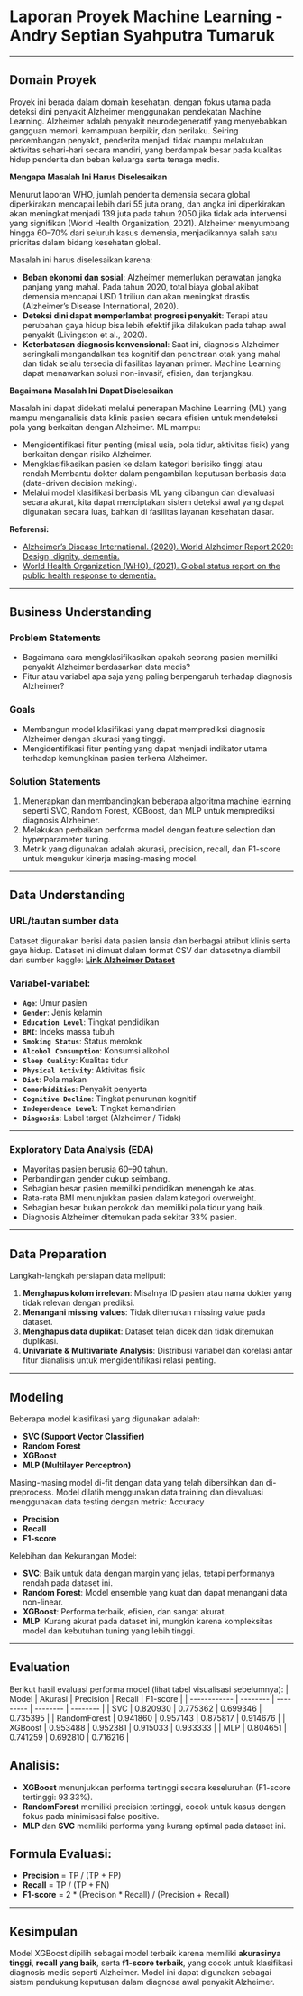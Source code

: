 # Laporan Proyek Machine Learning - Andry Septian Syahputra Tumaruk
---
## Domain Proyek
Proyek ini berada dalam domain kesehatan, dengan fokus utama pada deteksi dini penyakit Alzheimer menggunakan pendekatan Machine Learning. Alzheimer adalah penyakit neurodegeneratif yang menyebabkan gangguan memori, kemampuan berpikir, dan perilaku. Seiring perkembangan penyakit, penderita menjadi tidak mampu melakukan aktivitas sehari-hari secara mandiri, yang berdampak besar pada kualitas hidup penderita dan beban keluarga serta tenaga medis.

**Mengapa Masalah Ini Harus Diselesaikan**

Menurut laporan WHO, jumlah penderita demensia secara global diperkirakan mencapai lebih dari 55 juta orang, dan angka ini diperkirakan akan meningkat menjadi 139 juta pada tahun 2050 jika tidak ada intervensi yang signifikan (World Health Organization, 2021). Alzheimer menyumbang hingga 60–70% dari seluruh kasus demensia, menjadikannya salah satu prioritas dalam bidang kesehatan global.

Masalah ini harus diselesaikan karena:
- **Beban ekonomi dan sosial**: Alzheimer memerlukan perawatan jangka panjang yang mahal. Pada tahun 2020, total biaya global akibat demensia mencapai USD 1 triliun dan akan meningkat drastis (Alzheimer’s Disease International, 2020).
- **Deteksi dini dapat memperlambat progresi penyakit**: Terapi atau perubahan gaya hidup bisa lebih efektif jika dilakukan pada tahap awal penyakit (Livingston et al., 2020).
- **Keterbatasan diagnosis konvensional**: Saat ini, diagnosis Alzheimer seringkali mengandalkan tes kognitif dan pencitraan otak yang mahal dan tidak selalu tersedia di fasilitas layanan primer. Machine Learning dapat menawarkan solusi non-invasif, efisien, dan terjangkau.

**Bagaimana Masalah Ini Dapat Diselesaikan**

Masalah ini dapat didekati melalui penerapan Machine Learning (ML) yang mampu menganalisis data klinis pasien secara efisien untuk mendeteksi pola yang berkaitan dengan Alzheimer. ML mampu:
- Mengidentifikasi fitur penting (misal usia, pola tidur, aktivitas fisik) yang berkaitan dengan risiko Alzheimer.
- Mengklasifikasikan pasien ke dalam kategori berisiko tinggi atau rendah.Membantu dokter dalam pengambilan keputusan berbasis data (data-driven decision making).
- Melalui model klasifikasi berbasis ML yang dibangun dan dievaluasi secara akurat, kita dapat menciptakan sistem deteksi awal yang dapat digunakan secara luas, bahkan di fasilitas layanan kesehatan dasar.

**Referensi:**
- [Alzheimer’s Disease International. (2020). World Alzheimer Report 2020: Design, dignity, dementia.](https://www.alzint.org/u/WorldAlzheimerReport2020Vol1.pdf)
- [World Health Organization (WHO). (2021). Global status report on the public health response to dementia.](https://www.who.int/publications/i/item/9789240033245)
---
## Business Understanding
### Problem Statements
- Bagaimana cara mengklasifikasikan apakah seorang pasien memiliki penyakit Alzheimer berdasarkan data medis?
- Fitur atau variabel apa saja yang paling berpengaruh terhadap diagnosis Alzheimer?

### Goals
- Membangun model klasifikasi yang dapat memprediksi diagnosis Alzheimer dengan akurasi yang tinggi.
- Mengidentifikasi fitur penting yang dapat menjadi indikator utama terhadap kemungkinan pasien terkena Alzheimer.

### Solution Statements
1. Menerapkan dan membandingkan beberapa algoritma machine learning seperti SVC, Random Forest, XGBoost, dan MLP untuk memprediksi diagnosis Alzheimer.
2. Melakukan perbaikan performa model dengan feature selection dan hyperparameter tuning.
3. Metrik yang digunakan adalah akurasi, precision, recall, dan F1-score untuk mengukur kinerja masing-masing model.
---
## Data Understanding
### URL/tautan sumber data
Dataset digunakan berisi data pasien lansia dan berbagai atribut klinis serta gaya hidup. Dataset ini dimuat dalam format CSV dan datasetnya diambil dari sumber kaggle: [**Link Alzheimer Dataset**](https://www.kaggle.com/datasets/rabieelkharoua/alzheimers-disease-dataset)

### Variabel-variabel:
- **`Age`**: Umur pasien
- **`Gender`**: Jenis kelamin
- **`Education Level`**: Tingkat pendidikan
- **`BMI`**: Indeks massa tubuh
- **`Smoking Status`**: Status merokok
- **`Alcohol Consumption`**: Konsumsi alkohol
- **`Sleep Quality`**: Kualitas tidur
- **`Physical Activity`**: Aktivitas fisik
- **`Diet`**: Pola makan
- **`Comorbidities`**: Penyakit penyerta
- **`Cognitive Decline`**: Tingkat penurunan kognitif
- **`Independence Level`**: Tingkat kemandirian
- **`Diagnosis`**: Label target (Alzheimer / Tidak)

---
### Exploratory Data Analysis (EDA)
- Mayoritas pasien berusia 60–90 tahun.
- Perbandingan gender cukup seimbang.
- Sebagian besar pasien memiliki pendidikan menengah ke atas.
- Rata-rata BMI menunjukkan pasien dalam kategori overweight.
- Sebagian besar bukan perokok dan memiliki pola tidur yang baik.
- Diagnosis Alzheimer ditemukan pada sekitar 33% pasien.
---
## Data Preparation
Langkah-langkah persiapan data meliputi:
1. **Menghapus kolom irrelevan**: Misalnya ID pasien atau nama dokter yang tidak relevan dengan prediksi.
2. **Menangani missing values**: Tidak ditemukan missing value pada dataset.
3. **Menghapus data duplikat**: Dataset telah dicek dan tidak ditemukan duplikasi.
4. **Univariate & Multivariate Analysis**: Distribusi variabel dan korelasi antar fitur dianalisis untuk mengidentifikasi relasi penting.
---
## Modeling
Beberapa model klasifikasi yang digunakan adalah:
- **SVC (Support Vector Classifier)**
- **Random Forest**
- **XGBoost**
- **MLP (Multilayer Perceptron)**

Masing-masing model di-fit dengan data yang telah dibersihkan dan di-preprocess. Model dilatih menggunakan data training dan dievaluasi menggunakan data testing dengan metrik:
Accuracy
- **Precision**
- **Recall**
- **F1-score**

Kelebihan dan Kekurangan Model:
- **SVC**: Baik untuk data dengan margin yang jelas, tetapi performanya rendah pada dataset ini.
- **Random Forest**: Model ensemble yang kuat dan dapat menangani data non-linear.
- **XGBoost**: Performa terbaik, efisien, dan sangat akurat.
- **MLP**: Kurang akurat pada dataset ini, mungkin karena kompleksitas model dan kebutuhan tuning yang lebih tinggi.
---
## Evaluation
Berikut hasil evaluasi performa model (lihat tabel visualisasi sebelumnya):
| Model        | Akurasi  | Precision | Recall   | F1-score |
| ------------ | -------- | --------- | -------- | -------- |
| SVC          | 0.820930 | 0.775362  | 0.699346 | 0.735395 |
| RandomForest | 0.941860 | 0.957143  | 0.875817 | 0.914676 |
| XGBoost      | 0.953488 | 0.952381  | 0.915033 | 0.933333 |
| MLP          | 0.804651 | 0.741259  | 0.692810 | 0.716216 |

## Analisis:
- **XGBoost** menunjukkan performa tertinggi secara keseluruhan (F1-score tertinggi: 93.33%).
- **RandomForest** memiliki precision tertinggi, cocok untuk kasus dengan fokus pada minimisasi false positive.
- **MLP** dan **SVC** memiliki performa yang kurang optimal pada dataset ini.

## Formula Evaluasi:
- **Precision** = TP / (TP + FP)
- **Recall** = TP / (TP + FN)
- **F1-score** = 2 * (Precision * Recall) / (Precision + Recall)
---
## Kesimpulan
Model XGBoost dipilih sebagai model terbaik karena memiliki **akurasinya tinggi**, **recall yang baik**, serta **f1-score terbaik**, yang cocok untuk klasifikasi diagnosis medis seperti Alzheimer. Model ini dapat digunakan sebagai sistem pendukung keputusan dalam diagnosa awal penyakit Alzheimer.
